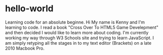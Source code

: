 # hello-world
Learning code for an absolute beginne.
Hi
My name is Kenny and I'm learning to code.
I read a book "Cross Over To HTML5 Game Develepment" and then decided I would like to learn more about coding.
I'm currently working my way through W3 Schools site and trying to learn JavaScript.
I am simply retyping all the stages in to my text editor (Brackets) on a late 2010 Macbook Pro.
